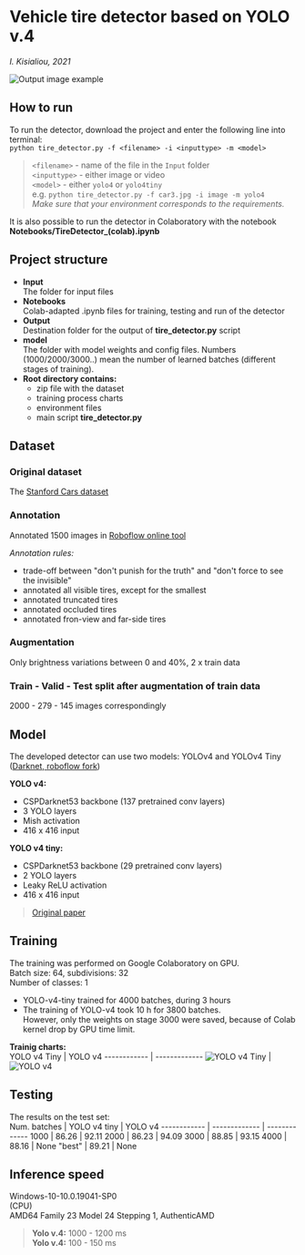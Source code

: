 # Vehicle tire detector based on YOLO v.4  
*I. Kisialiou, 2021*  

![Output image example](/Output/yolo4_car4.jpg)  
## How to run
To run the detector, download the project and enter the following line into terminal:    
`python tire_detector.py -f <filename> -i <inputtype> -m <model>`  
> `<filename>` - name of the file in the `Input` folder  
>`<inputtype>` - either image or video  
>`<model>` - either `yolo4` or `yolo4tiny`  
> e.g. `python tire_detector.py -f car3.jpg -i image -m yolo4`  
> *Make sure that your environment corresponds to the requirements.*  

It is also possible to run the detector in Colaboratory with the notebook **Notebooks/TireDetector_(colab).ipynb**  

## Project structure  
- **Input**  
The folder for input files  
- **Notebooks**  
Colab-adapted .ipynb files for training, testing and run of the detector  
- **Output**  
Destination folder for the output of **tire_detector.py** script  
- **model**  
The folder with model weights and config files. Numbers (1000/2000/3000..) mean the number of learned batches (different stages of training).  
- **Root directory contains:**   
  - zip file with the dataset  
  - training process charts  
  - environment files  
  - main script **tire_detector.py**  

## Dataset
### Original dataset
The [Stanford Cars dataset](https://ai.stanford.edu/~jkrause/cars/car_dataset.html)  
### Annotation
Annotated 1500 images in [Roboflow online tool](roboflow.com)  

*Annotation rules:*  
- trade-off between "don't punish for the truth" and "don't force to see the invisible"  
- annotated all visible tires, except for the smallest  
- annotated truncated tires  
- annotated occluded tires  
- annotated fron-view and far-side tires  
### Augmentation  
Only brightness variations between 0 and 40%, 2 x train data   
### Train - Valid - Test split after augmentation of train data  
2000 - 279 - 145 images correspondingly 

## Model
The developed detector can use two models: YOLOv4 and YOLOv4 Tiny ([Darknet, roboflow fork](https://github.com/roboflow-ai/darknet)) 

**YOLO v4:**
  - CSPDarknet53 backbone (137 pretrained conv layers)  
  - 3 YOLO layers  
  - Mish activation  
  - 416 x 416 input  
 
**YOLO v4 tiny:**   
  - CSPDarknet53 backbone (29 pretrained conv layers)  
  - 2 YOLO layers  
  - Leaky ReLU activation  
  - 416 x 416 input  
 > [Original paper](https://arxiv.org/pdf/2004.10934.pdf)
 > 

## Training
The training was performed on Google Colaboratory on GPU.  
Batch size: 64, subdivisions: 32  
Number of classes: 1  

  - YOLO-v4-tiny trained for 4000 batches, during 3 hours  
  - The training of YOLO-v4 took 10 h for 3800 batches.  
    However, only the weights on stage 3000 were saved, because of Colab kernel drop by GPU time limit.  

**Trainig charts:**  
YOLO v4 Tiny | YOLO v4
------------ | -------------
![YOLO v4 Tiny](/chart_yolov4tiny.png) | ![YOLO v4](/chart_yolov4.png)
  
## Testing
The results on the test set:  
Num. batches | YOLO v4 tiny | YOLO v4
------------ | ------------- | -------------
1000 | 86.26 | 92.11
2000 | 86.23 | 94.09
3000 | 88.85 | 93.15
4000 | 88.16 | None
"best" | 89.21 | None

## Inference speed  
Windows-10-10.0.19041-SP0  
(CPU)  
AMD64 Family 23 Model 24 Stepping 1, AuthenticAMD  
> **Yolo v.4:** 1000 - 1200 ms  
> **Yolo v.4:** 100 - 150 ms  
